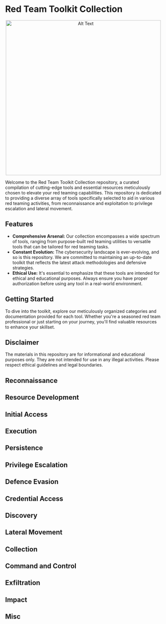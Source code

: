 # Red Team Toolkit Collection

<p align="center">
  <img src="https://github.com/ZakiSamy/Red-Team-Toolkit-Collection/assets/46085504/388b79a8-2910-4a06-b27a-138b57061cc6" alt="Alt Text" width="500" />
</p>

Welcome to the Red Team Toolkit Collection repository, a curated compilation of cutting-edge tools and essential resources meticulously chosen to elevate your red teaming capabilities. This repository is dedicated to providing a diverse array of tools specifically selected to aid in various red teaming activities, from reconnaissance and exploitation to privilege escalation and lateral movement.

## Features
- **Comprehensive Arsenal:** Our collection encompasses a wide spectrum of tools, ranging from purpose-built red teaming utilities to versatile tools that can be tailored for red teaming tasks.
- **Constant Evolution:** The cybersecurity landscape is ever-evolving, and so is this repository. We are committed to maintaining an up-to-date toolkit that reflects the latest attack methodologies and defensive strategies.
- **Ethical Use:** It's essential to emphasize that these tools are intended for ethical and educational purposes. Always ensure you have proper authorization before using any tool in a real-world environment.

## Getting Started
To dive into the toolkit, explore our meticulously organized categories and documentation provided for each tool. Whether you're a seasoned red team professional or just starting on your journey, you'll find valuable resources to enhance your skillset.

## Disclaimer
The materials in this repository are for informational and educational purposes only. They are not intended for use in any illegal activities. Please respect ethical guidelines and legal boundaries.


## Reconnaissance

## Resource Development
  

## Initial Access

## Execution

## Persistence

## Privilege Escalation

## Defence Evasion

## Credential Access

## Discovery

## Lateral Movement

## Collection

## Command and Control

## Exfiltration

## Impact

## Misc
